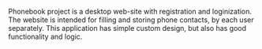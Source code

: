 Phonebook project is a desktop web-site with registration and loginization. The website is intended for filling and storing phone contacts, by each user separately. This application has simple custom design, but also has good functionality and logic.
